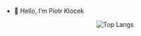 - 👋 Hello, I’m Piotr Klocek

<div style="text-align: center;">
    <img src="https://github-readme-stats.vercel.app/api/top-langs/?username=Pioter1290&layout=compact" alt="Top Langs">
</div>

